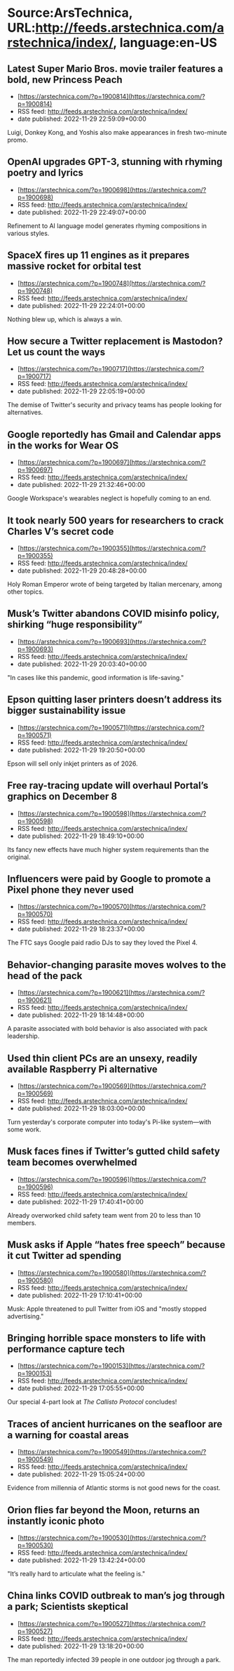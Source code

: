 # Source:ArsTechnica, URL:http://feeds.arstechnica.com/arstechnica/index/, language:en-US

## Latest Super Mario Bros. movie trailer features a bold, new Princess Peach
 - [https://arstechnica.com/?p=1900814](https://arstechnica.com/?p=1900814)
 - RSS feed: http://feeds.arstechnica.com/arstechnica/index/
 - date published: 2022-11-29 22:59:09+00:00

Luigi, Donkey Kong, and Yoshis also make appearances in fresh two-minute promo.

## OpenAI upgrades GPT-3, stunning with rhyming poetry and lyrics
 - [https://arstechnica.com/?p=1900698](https://arstechnica.com/?p=1900698)
 - RSS feed: http://feeds.arstechnica.com/arstechnica/index/
 - date published: 2022-11-29 22:49:07+00:00

Refinement to AI language model generates rhyming compositions in various styles.

## SpaceX fires up 11 engines as it prepares massive rocket for orbital test
 - [https://arstechnica.com/?p=1900748](https://arstechnica.com/?p=1900748)
 - RSS feed: http://feeds.arstechnica.com/arstechnica/index/
 - date published: 2022-11-29 22:24:01+00:00

Nothing blew up, which is always a win.

## How secure a Twitter replacement is Mastodon? Let us count the ways
 - [https://arstechnica.com/?p=1900717](https://arstechnica.com/?p=1900717)
 - RSS feed: http://feeds.arstechnica.com/arstechnica/index/
 - date published: 2022-11-29 22:05:19+00:00

The demise of Twitter's security and privacy teams has people looking for alternatives.

## Google reportedly has Gmail and Calendar apps in the works for Wear OS
 - [https://arstechnica.com/?p=1900697](https://arstechnica.com/?p=1900697)
 - RSS feed: http://feeds.arstechnica.com/arstechnica/index/
 - date published: 2022-11-29 21:32:46+00:00

Google Workspace's wearables neglect is hopefully coming to an end.

## It took nearly 500 years for researchers to crack Charles V’s secret code
 - [https://arstechnica.com/?p=1900355](https://arstechnica.com/?p=1900355)
 - RSS feed: http://feeds.arstechnica.com/arstechnica/index/
 - date published: 2022-11-29 20:48:28+00:00

Holy Roman Emperor wrote of being targeted by Italian mercenary, among other topics.

## Musk’s Twitter abandons COVID misinfo policy, shirking “huge responsibility”
 - [https://arstechnica.com/?p=1900693](https://arstechnica.com/?p=1900693)
 - RSS feed: http://feeds.arstechnica.com/arstechnica/index/
 - date published: 2022-11-29 20:03:40+00:00

"In cases like this pandemic, good information is life-saving."

## Epson quitting laser printers doesn’t address its bigger sustainability issue
 - [https://arstechnica.com/?p=1900571](https://arstechnica.com/?p=1900571)
 - RSS feed: http://feeds.arstechnica.com/arstechnica/index/
 - date published: 2022-11-29 19:20:50+00:00

Epson will sell only inkjet printers as of 2026.

## Free ray-tracing update will overhaul Portal’s graphics on December 8
 - [https://arstechnica.com/?p=1900598](https://arstechnica.com/?p=1900598)
 - RSS feed: http://feeds.arstechnica.com/arstechnica/index/
 - date published: 2022-11-29 18:49:10+00:00

Its fancy new effects have much higher system requirements than the original.

## Influencers were paid by Google to promote a Pixel phone they never used
 - [https://arstechnica.com/?p=1900570](https://arstechnica.com/?p=1900570)
 - RSS feed: http://feeds.arstechnica.com/arstechnica/index/
 - date published: 2022-11-29 18:23:37+00:00

The FTC says Google paid radio DJs to say they loved the Pixel 4.

## Behavior-changing parasite moves wolves to the head of the pack
 - [https://arstechnica.com/?p=1900621](https://arstechnica.com/?p=1900621)
 - RSS feed: http://feeds.arstechnica.com/arstechnica/index/
 - date published: 2022-11-29 18:14:48+00:00

A parasite associated with bold behavior is also associated with pack leadership.

## Used thin client PCs are an unsexy, readily available Raspberry Pi alternative
 - [https://arstechnica.com/?p=1900569](https://arstechnica.com/?p=1900569)
 - RSS feed: http://feeds.arstechnica.com/arstechnica/index/
 - date published: 2022-11-29 18:03:00+00:00

Turn yesterday's corporate computer into today's Pi-like system—with some work.

## Musk faces fines if Twitter’s gutted child safety team becomes overwhelmed
 - [https://arstechnica.com/?p=1900596](https://arstechnica.com/?p=1900596)
 - RSS feed: http://feeds.arstechnica.com/arstechnica/index/
 - date published: 2022-11-29 17:40:41+00:00

Already overworked child safety team went from 20 to less than 10 members.

## Musk asks if Apple “hates free speech” because it cut Twitter ad spending
 - [https://arstechnica.com/?p=1900580](https://arstechnica.com/?p=1900580)
 - RSS feed: http://feeds.arstechnica.com/arstechnica/index/
 - date published: 2022-11-29 17:10:41+00:00

Musk: Apple threatened to pull Twitter from iOS and "mostly stopped advertising."

## Bringing horrible space monsters to life with performance capture tech
 - [https://arstechnica.com/?p=1900153](https://arstechnica.com/?p=1900153)
 - RSS feed: http://feeds.arstechnica.com/arstechnica/index/
 - date published: 2022-11-29 17:05:55+00:00

Our special 4-part look at <em>The Callisto Protocol</em> concludes!

## Traces of ancient hurricanes on the seafloor are a warning for coastal areas
 - [https://arstechnica.com/?p=1900549](https://arstechnica.com/?p=1900549)
 - RSS feed: http://feeds.arstechnica.com/arstechnica/index/
 - date published: 2022-11-29 15:05:24+00:00

Evidence from millennia of Atlantic storms is not good news for the coast.

## Orion flies far beyond the Moon, returns an instantly iconic photo
 - [https://arstechnica.com/?p=1900530](https://arstechnica.com/?p=1900530)
 - RSS feed: http://feeds.arstechnica.com/arstechnica/index/
 - date published: 2022-11-29 13:42:24+00:00

"It’s really hard to articulate what the feeling is."

## China links COVID outbreak to man’s jog through a park; Scientists skeptical
 - [https://arstechnica.com/?p=1900527](https://arstechnica.com/?p=1900527)
 - RSS feed: http://feeds.arstechnica.com/arstechnica/index/
 - date published: 2022-11-29 13:18:20+00:00

The man reportedly infected 39 people in one outdoor jog through a park.


